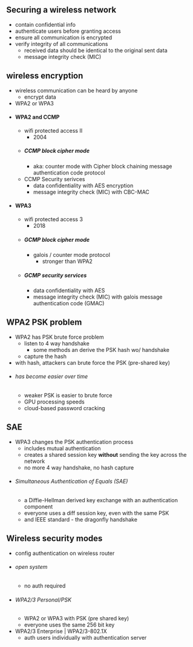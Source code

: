 ## Securing a wireless network
- contain confidential info
- authenticate users before granting access
- ensure all communication is encrypted
- verify integrity of all communications
	- received data should be identical to the original sent data
	- message integrity check (MIC)

## wireless encryption
- wireless communication can be heard by anyone 
	- encrypt data
- WPA2 or WPA3
- #### WPA2 and CCMP 
	- wifi protected access II 
		- 2004
	- ##### CCMP block cipher mode
		- aka: counter mode with Cipher block chaining message authentication code protocol
	- CCMP Security serivces
		- data confidentiality with AES encryption 
		- message integrity check (MIC) with CBC-MAC
- #### WPA3
	- wifi protected access 3
		- 2018
	- ##### GCMP block cipher mode
		- galois / counter mode protocol
			- stronger than WPA2
	- ##### GCMP security services
		- data confidentiality with AES
		- message integrity check (MIC) with galois message authentication code (GMAC)

## WPA2 PSK problem
- WPA2 has PSK brute force problem
	- listen to 4 way handshake
		- some methods an derive the PSK hash wo/ handshake
	- capture the hash
- with hash, attackers can brute force the PSK (pre-shared key)
- ###### has become easier over time
	- weaker PSK is easier to brute force
	- GPU processing speeds
	- cloud-based password cracking

## SAE
- WPA3 changes the PSK authentication process
	- includes mutual authentication 
	- creates a shared session key **without** sending the key across the network
	- no more 4 way handshake, no hash capture
- ###### Simultaneous Authentication of Equals (SAE)
	- a Diffie-Hellman derived key exchange with an authentication component
	- everyone uses a diff session key, even with the same PSK
	- and IEEE standard - the dragonfly handshake

## Wireless security modes
- config authentication on wireless router
- ###### open system
	- no auth required
- ###### WPA2/3 Personal/PSK
	- WPA2 or WPA3 with PSK (pre shared key)
	- everyone uses the same 256 bit key
- WPA2/3 Enterprise | WPA2/3-802.1X
	- auth users individually with authentication server

